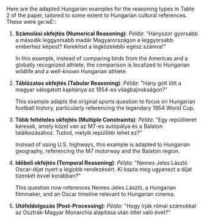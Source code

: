 Here are the adapted Hungarian examples for the reasoning types in Table 2 of
the paper, tailored to some extent to Hungarian cultural references. These were
ge:wÉ::

1. **Számolási okfejtés (Numerical Reasoning)**:
   *Példa*: "Hányszor gyorsabb a második leggyorsabb madár Magyarországon a leggyorsabb emberhez képest? Kerekítsd a legközelebbi egész számra!"
   
   In this example, instead of comparing birds from the Americas and a globally recognized athlete, the comparison is localized to Hungarian wildlife and a well-known Hungarian athlete.

2. **Táblázatos okfejtés (Tabular Reasoning)**:
   *Példa*: "Hány gólt lőtt a magyar válogatott kapitánya az 1954-es világbajnokságon?"
   
   This example adapts the original sports question to focus on Hungarian football history, particularly referencing the legendary 1954 World Cup.

3. **Több feltételes okfejtés (Multiple Constraints)**:
   *Példa*: "Egy repülőteret keresek, amely közel van az M7-es autópálya és a Balaton találkozásához. Tudod, melyik repülőtér lehet ez?"
   
   Instead of using U.S. highways, this example is adapted to Hungarian geography, referencing the M7 motorway and the Balaton region.

4. **Időbeli okfejtés (Temporal Reasoning)**:
   *Példa*: "Nemes Jeles László Oscar-díjat nyert a legjobb rendezésért. Ki kapta meg ugyanezt a díjat tizenkét évvel korábban?"
   
   This question now references Nemes Jeles László, a Hungarian filmmaker, and an Oscar timeline relevant to Hungarian cinema.

5. **Utófeldolgozás (Post-Processing)**:
   *Példa*: "Hogy írják római számokkal az Osztrák-Magyar Monarchia alapítása után öttel való évet?"
